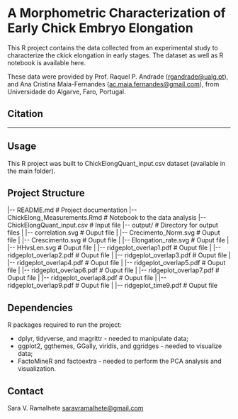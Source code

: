 # A Morphometric Characterization of Early Chick Embryo Elongation
This R project contains the data collected from an experimental study to characterize the ckick elongation in early stages. The dataset as well as R notebook is available here.

These data were provided by Prof. Raquel P. Andrade (rgandrade@ualg.pt), and Ana Cristina Maia-Fernandes (ac.maia.fernandes@gmail.com), from Universidade do Algarve, Faro, Portugal.

## Citation
***

## Usage
This R project was built to ChickElongQuant_input.csv dataset (available in the main folder).

## Project Structure
|-- README.md                      # Project documentation
|-- ChickElong_Measurements.Rmd    # Notebook to the data analysis
|-- ChickElongQuant_input.csv      # Input file
|-- output/                        # Directory for output files
|   |-- correlation.svg            # Ouput file
|   |-- Crecimento_Norm.svg        # Ouput file
|   |-- Crescimento.svg            # Ouput file
|   |-- Elongation_rate.svg        # Ouput file
|   |-- HHvsLen.svg                # Ouput file
|   |-- ridgeplot_overlap1.pdf     # Ouput file
|   |-- ridgeplot_overlap2.pdf     # Ouput file
|   |-- ridgeplot_overlap3.pdf     # Ouput file
|   |-- ridgeplot_overlap4.pdf     # Ouput file
|   |-- ridgeplot_overlap5.pdf     # Ouput file
|   |-- ridgeplot_overlap6.pdf     # Ouput file
|   |-- ridgeplot_overlap7.pdf     # Ouput file
|   |-- ridgeplot_overlap8.pdf     # Ouput file
|   |-- ridgeplot_overlap9.pdf     # Ouput file
|   |-- ridgeplot_time9.pdf        # Ouput file


## Dependencies
R packages required to run the project:
- dplyr, tidyverse, and magrittr - needed to manipulate data;
- ggplot2, ggthemes, GGally, viridis, and ggridges - needed to visualize data;
- FactoMineR and factoextra - needed to perform the PCA analysis and visualization.

## Contact
Sara V. Ramalhete
saravramalhete@gmail.com
